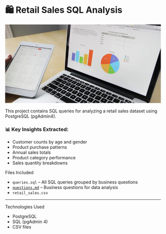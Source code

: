 # 🛍️ Retail Sales SQL Analysis

![Preview](https://github.com/Swiss111/Retail-sales-SQL-analysis/blob/39a7671784cb8141b6d8e738c751460f1f81de71/retail%20cover.jpg)

This project contains SQL queries for analyzing a retail sales dataset using PostgreSQL (pgAdmin4).

### 📊 Key Insights Extracted:
- Customer counts by age and gender
- Product purchase patterns
- Annual sales totals
- Product category performance
- Sales quantity breakdowns

Files Included
- `queries.sql` – All SQL queries grouped by business questions
- [`questions.md`](https://github.com/Swiss111/Retail-sales-SQL-analysis/blob/3afa672c4924f073fe53d564fc318544d3ed6b51/questions.md) – Business questions for data analysis
- `retail_sales.csv` 

---

Technologies Used
- PostgreSQL
- SQL (pgAdmin 4)
- CSV files
